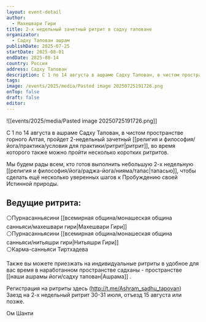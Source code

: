 ```yaml
---
layout: event-detail
author:
  - Махешвари Гири
title: 2-х недельный зачетный ритрит в садху таповане
organizator:
  - Садху Тапован ашрам
publishDate: 2025-07-25
startDate: 2025-08-01
endDate: 2025-08-14
country: Россия
address: Садху Тапован
description: С 1 по 14 августа в ашраме Садху Тапован, в чистом пространстве горного Алтая, пройдет 2-недельный зачетный ритрит, во время которого также можно пройти несколько коротких ритритов.
tags: 
image: /events/2025/media/Pasted image 20250725191726.png
onTop: false
draft: false
editor:
---
```

![[events/2025/media/Pasted image 20250725191726.png]]

С 1 по 14 августа в ашраме Садху Тапован, в чистом пространстве горного Алтая, пройдет 2-недельный зачетный [[религия и философия/йога/практика/условия для практики/ритрит|ритрит]], во время которого также можно пройти несколько коротких ритритов.


Мы будем рады всем, кто готов выполнить небольшую 2-х недельную [[религия и философия/йога/раджа-йога/нияма/тапас|тапасью]], чтобы сделать ещё несколько уверенных шагов к Пробуждению своей Истинной природы.

## Ведущие ритрита:
⚪️Пурнасанньясини [[всемирная община/монашеская община санньяси/махешвари гири|Махешвари Гири]] \
⚪️Пурнасанньясини [[всемирная община/монашеская община санньяси/нитьяшри гири|Нитьяшри Гири]] \
⚪️Карма-санньяси Тиртхадева 

Также вы можете приезжать на индивидуальные ритриты в удобное для вас время в наработанном пространстве садханы - пространстве [[наши ашрамы йоги/садху тапован|Ашрама]] .

Регистрация на ритриты здесь (http://t.me/Ashram_sadhu_tapovan) \
Заезд на 2-х недельный ритрит 30-31 июля, отъезд 15 августа или позже.

Ом Шанти